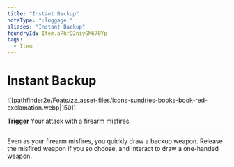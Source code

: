 ```yaml
---
title: "Instant Backup"
noteType: ":luggage:"
aliases: "Instant Backup"
foundryId: Item.aPhrQ2niyGM670Yp
tags:
  - Item
---
```


# Instant Backup
![[pathfinder2e/Feats/zz_asset-files/icons-sundries-books-book-red-exclamation.webp|150]]

**Trigger** Your attack with a firearm misfires.

* * *

Even as your firearm misfires, you quickly draw a backup weapon. Release the misfired weapon if you so choose, and Interact to draw a one-handed weapon.
